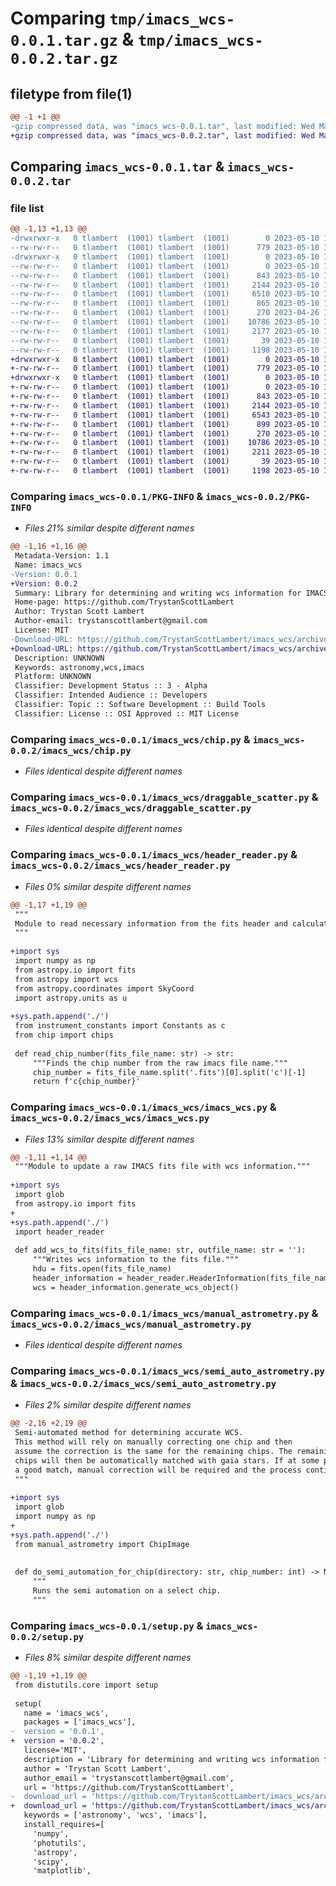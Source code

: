 # Comparing `tmp/imacs_wcs-0.0.1.tar.gz` & `tmp/imacs_wcs-0.0.2.tar.gz`

## filetype from file(1)

```diff
@@ -1 +1 @@
-gzip compressed data, was "imacs_wcs-0.0.1.tar", last modified: Wed May 10 14:49:58 2023, max compression
+gzip compressed data, was "imacs_wcs-0.0.2.tar", last modified: Wed May 10 15:15:34 2023, max compression
```

## Comparing `imacs_wcs-0.0.1.tar` & `imacs_wcs-0.0.2.tar`

### file list

```diff
@@ -1,13 +1,13 @@
-drwxrwxr-x   0 tlambert  (1001) tlambert  (1001)        0 2023-05-10 14:49:58.166875 imacs_wcs-0.0.1/
--rw-rw-r--   0 tlambert  (1001) tlambert  (1001)      779 2023-05-10 14:49:58.166875 imacs_wcs-0.0.1/PKG-INFO
-drwxrwxr-x   0 tlambert  (1001) tlambert  (1001)        0 2023-05-10 14:49:58.166875 imacs_wcs-0.0.1/imacs_wcs/
--rw-rw-r--   0 tlambert  (1001) tlambert  (1001)        0 2023-05-10 14:27:39.364752 imacs_wcs-0.0.1/imacs_wcs/__init__.py
--rw-rw-r--   0 tlambert  (1001) tlambert  (1001)      843 2023-05-10 14:26:51.861324 imacs_wcs-0.0.1/imacs_wcs/chip.py
--rw-rw-r--   0 tlambert  (1001) tlambert  (1001)     2144 2023-05-10 14:20:13.402107 imacs_wcs-0.0.1/imacs_wcs/draggable_scatter.py
--rw-rw-r--   0 tlambert  (1001) tlambert  (1001)     6510 2023-05-10 14:24:46.050837 imacs_wcs-0.0.1/imacs_wcs/header_reader.py
--rw-rw-r--   0 tlambert  (1001) tlambert  (1001)      865 2023-05-10 14:24:44.626854 imacs_wcs-0.0.1/imacs_wcs/imacs_wcs.py
--rw-rw-r--   0 tlambert  (1001) tlambert  (1001)      270 2023-04-26 17:21:24.509436 imacs_wcs-0.0.1/imacs_wcs/instrument_constants.py
--rw-rw-r--   0 tlambert  (1001) tlambert  (1001)    10786 2023-05-10 14:20:48.633685 imacs_wcs-0.0.1/imacs_wcs/manual_astrometry.py
--rw-rw-r--   0 tlambert  (1001) tlambert  (1001)     2177 2023-05-10 14:26:41.829445 imacs_wcs-0.0.1/imacs_wcs/semi_auto_astrometry.py
--rw-rw-r--   0 tlambert  (1001) tlambert  (1001)       39 2023-05-10 14:48:30.195479 imacs_wcs-0.0.1/setup.cfg
--rw-rw-r--   0 tlambert  (1001) tlambert  (1001)     1198 2023-05-10 14:47:34.723823 imacs_wcs-0.0.1/setup.py
+drwxrwxr-x   0 tlambert  (1001) tlambert  (1001)        0 2023-05-10 15:15:34.239697 imacs_wcs-0.0.2/
+-rw-rw-r--   0 tlambert  (1001) tlambert  (1001)      779 2023-05-10 15:15:34.239697 imacs_wcs-0.0.2/PKG-INFO
+drwxrwxr-x   0 tlambert  (1001) tlambert  (1001)        0 2023-05-10 15:15:34.239697 imacs_wcs-0.0.2/imacs_wcs/
+-rw-rw-r--   0 tlambert  (1001) tlambert  (1001)        0 2023-05-10 15:12:38.761607 imacs_wcs-0.0.2/imacs_wcs/__init__.py
+-rw-rw-r--   0 tlambert  (1001) tlambert  (1001)      843 2023-05-10 14:26:51.861324 imacs_wcs-0.0.2/imacs_wcs/chip.py
+-rw-rw-r--   0 tlambert  (1001) tlambert  (1001)     2144 2023-05-10 15:11:54.666085 imacs_wcs-0.0.2/imacs_wcs/draggable_scatter.py
+-rw-rw-r--   0 tlambert  (1001) tlambert  (1001)     6543 2023-05-10 15:12:15.689857 imacs_wcs-0.0.2/imacs_wcs/header_reader.py
+-rw-rw-r--   0 tlambert  (1001) tlambert  (1001)      899 2023-05-10 15:12:34.793650 imacs_wcs-0.0.2/imacs_wcs/imacs_wcs.py
+-rw-rw-r--   0 tlambert  (1001) tlambert  (1001)      270 2023-05-10 15:12:40.853585 imacs_wcs-0.0.2/imacs_wcs/instrument_constants.py
+-rw-rw-r--   0 tlambert  (1001) tlambert  (1001)    10786 2023-05-10 15:12:51.721467 imacs_wcs-0.0.2/imacs_wcs/manual_astrometry.py
+-rw-rw-r--   0 tlambert  (1001) tlambert  (1001)     2211 2023-05-10 15:12:44.393546 imacs_wcs-0.0.2/imacs_wcs/semi_auto_astrometry.py
+-rw-rw-r--   0 tlambert  (1001) tlambert  (1001)       39 2023-05-10 15:12:50.089484 imacs_wcs-0.0.2/setup.cfg
+-rw-rw-r--   0 tlambert  (1001) tlambert  (1001)     1198 2023-05-10 15:14:55.460120 imacs_wcs-0.0.2/setup.py
```

### Comparing `imacs_wcs-0.0.1/PKG-INFO` & `imacs_wcs-0.0.2/PKG-INFO`

 * *Files 21% similar despite different names*

```diff
@@ -1,16 +1,16 @@
 Metadata-Version: 1.1
 Name: imacs_wcs
-Version: 0.0.1
+Version: 0.0.2
 Summary: Library for determining and writing wcs information for IMACS images.
 Home-page: https://github.com/TrystanScottLambert
 Author: Trystan Scott Lambert
 Author-email: trystanscottlambert@gmail.com
 License: MIT
-Download-URL: https://github.com/TrystanScottLambert/imacs_wcs/archive/refs/tags/v0.0.1.tar.gz
+Download-URL: https://github.com/TrystanScottLambert/imacs_wcs/archive/refs/tags/v0.0.2.tar.gz
 Description: UNKNOWN
 Keywords: astronomy,wcs,imacs
 Platform: UNKNOWN
 Classifier: Development Status :: 3 - Alpha
 Classifier: Intended Audience :: Developers
 Classifier: Topic :: Software Development :: Build Tools
 Classifier: License :: OSI Approved :: MIT License
```

### Comparing `imacs_wcs-0.0.1/imacs_wcs/chip.py` & `imacs_wcs-0.0.2/imacs_wcs/chip.py`

 * *Files identical despite different names*

### Comparing `imacs_wcs-0.0.1/imacs_wcs/draggable_scatter.py` & `imacs_wcs-0.0.2/imacs_wcs/draggable_scatter.py`

 * *Files identical despite different names*

### Comparing `imacs_wcs-0.0.1/imacs_wcs/header_reader.py` & `imacs_wcs-0.0.2/imacs_wcs/header_reader.py`

 * *Files 0% similar despite different names*

```diff
@@ -1,17 +1,19 @@
 """
 Module to read necessary information from the fits header and calculate correct values.
 """
 
+import sys
 import numpy as np
 from astropy.io import fits
 from astropy import wcs
 from astropy.coordinates import SkyCoord
 import astropy.units as u
 
+sys.path.append('./')
 from instrument_constants import Constants as c
 from chip import chips
 
 def read_chip_number(fits_file_name: str) -> str:
     """Finds the chip number from the raw imacs file name."""
     chip_number = fits_file_name.split('.fits')[0].split('c')[-1]
     return f'c{chip_number}'
```

### Comparing `imacs_wcs-0.0.1/imacs_wcs/imacs_wcs.py` & `imacs_wcs-0.0.2/imacs_wcs/imacs_wcs.py`

 * *Files 13% similar despite different names*

```diff
@@ -1,11 +1,14 @@
 """Module to update a raw IMACS fits file with wcs information."""
 
+import sys
 import glob
 from astropy.io import fits
+
+sys.path.append('./')
 import header_reader
 
 def add_wcs_to_fits(fits_file_name: str, outfile_name: str = ''):
     """Writes wcs information to the fits file."""
     hdu = fits.open(fits_file_name)
     header_information = header_reader.HeaderInformation(fits_file_name)
     wcs = header_information.generate_wcs_object()
```

### Comparing `imacs_wcs-0.0.1/imacs_wcs/manual_astrometry.py` & `imacs_wcs-0.0.2/imacs_wcs/manual_astrometry.py`

 * *Files identical despite different names*

### Comparing `imacs_wcs-0.0.1/imacs_wcs/semi_auto_astrometry.py` & `imacs_wcs-0.0.2/imacs_wcs/semi_auto_astrometry.py`

 * *Files 2% similar despite different names*

```diff
@@ -2,16 +2,19 @@
 Semi-automated method for determining accurate WCS.
 This method will rely on manually correcting one chip and then 
 assume the correction is the same for the remaining chips. The remaining 
 chips will then be automatically matched with gaia stars. If at some point there isn't 
 a good match, manual correction will be required and the process continues.
 """
 
+import sys
 import glob
 import numpy as np
+
+sys.path.append('./')
 from manual_astrometry import ChipImage
 
 
 def do_semi_automation_for_chip(directory: str, chip_number: int) -> None:
     """
     Runs the semi automation on a select chip.
     """
```

### Comparing `imacs_wcs-0.0.1/setup.py` & `imacs_wcs-0.0.2/setup.py`

 * *Files 8% similar despite different names*

```diff
@@ -1,19 +1,19 @@
 from distutils.core import setup
 
 setup(
   name = 'imacs_wcs',
   packages = ['imacs_wcs'],
-  version = '0.0.1',
+  version = '0.0.2',
   license='MIT',
   description = 'Library for determining and writing wcs information for IMACS images.',
   author = 'Trystan Scott Lambert',
   author_email = 'trystanscottlambert@gmail.com',
   url = 'https://github.com/TrystanScottLambert',
-  download_url = 'https://github.com/TrystanScottLambert/imacs_wcs/archive/refs/tags/v0.0.1.tar.gz',
+  download_url = 'https://github.com/TrystanScottLambert/imacs_wcs/archive/refs/tags/v0.0.2.tar.gz',
   keywords = ['astronomy', 'wcs', 'imacs'],
   install_requires=[
     'numpy',
     'photutils',
     'astropy',
     'scipy',
     'matplotlib',
```


